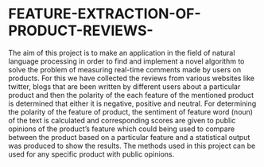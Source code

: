 FEATURE-EXTRACTION-OF-PRODUCT-REVIEWS-
======================================
The aim of this project is to make an application in the field of natural language 
processing in order to find and implement a novel algorithm to solve the problem of 
measuring real-time comments made by users on products. For this we have collected the 
reviews from various websites like twitter, blogs that are been written by different users 
about a particular product and then the polarity of the each feature of the mentioned 
product is determined that either it is negative, positive and neutral. For determining the 
polarity of the feature of product, the sentiment of feature word (noun) of the text is 
calculated and corresponding scores are given to public opinions of the product’s feature 
which could being used to compare between the product based on a particular feature and 
a statistical output was produced to show the results. The methods used in this project 
can be used for any specific product with public opinions. 

